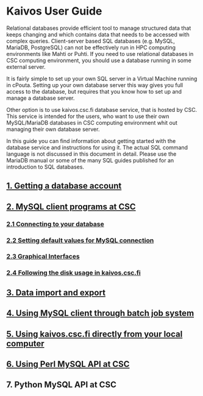 # Kaivos User Guide #

Relational databases provide efficient tool to manage structured data that keeps changing and which contains data that needs to be accessed with complex queries. Client-server based SQL databases (e.g. MySQL, MariaDB, PostgreSQL) can not be effectively run in HPC computing environments like Mahti or Puhti. If you need to use relational databases in CSC computing environment, you should use a database running in some external server.

It is fairly simple to set up your own SQL server in a Virtual Machine running in cPouta. Setting up your own database server this way gives you full access to the database, but requires that you know how to set up and manage a database server.

Other option is to use kaivos.csc.fi database service, that is hosted by CSC. This service is intended for the users, who want to use their own MySQL/MariaDB databases in CSC computing environment whit out managing their own database server.

In this guide you can find information about getting started with the database service and instructions for using it. The actual SQL command language is not discussed in this document in detail. Please use the MariaDB manual or some of the many SQL guides published for an introduction to SQL databases.

 
## [1. Getting a database account](kaivos-account.md)

 
## [2. MySQL client programs at CSC](kaivos_client_in_puhti.md)
### [2.1 Connecting to your database](kaivos_client_in_puhti.md#21-Connecting-your-database)
### [2.2 Setting default values for MySQL connection](kaivos_client_in_puhti.md#22-Setting-default-values-for-MySQL-connection)
### [2.3 Graphical Interfaces](kaivos_client_in_puhti.md#23-Graphical-Interfaces)
### [2.4 Following the disk usage in kaivos.csc.fi](kaivos_client_in_puhti.md#24-Following-the-disk-usage-in-kaivoscscfi)
 
## [3. Data import and export](kaivos_import.md)
 
## [4. Using MySQL client through batch job system](kaivos_batch_job.md)
 
## [5. Using kaivos.csc.fi directly from your local computer](kaivos_remote.md)
 
## [6. Using Perl MySQL API at CSC](kaivos_perl.md)

## 7. Python MySQL API at CSC
